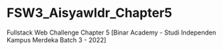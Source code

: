 # FSW3_Aisyawldr_Chapter5
Fullstack Web Challenge Chapter 5 [Binar Academy - Studi Independen Kampus Merdeka Batch 3 - 2022]
